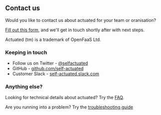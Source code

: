 ## Contact us

Would you like to contact us about actuated for your team or oranisation?

[Fill out this form](https://forms.gle/8XmpTTWXbZwWkfqT6), and we'll get in touch shortly after with next steps.

Actuated (tm) is a trademark of OpenFaaS Ltd.

### Keeping in touch

* Follow us on Twitter - [@selfactuated](https://twitter.com/selfactuated)
* GitHub - [github.com/self-actuated](https://github.com/self-actuated)
* Customer Slack - [self-actuated.slack.com](https://self-actuated.slack.com)

### Anything else?

Looking for technical details about actuated? Try the [FAQ](/faq.md).

Are you running into a problem? Try the [troubleshooting guide](/troubleshooting.md)
